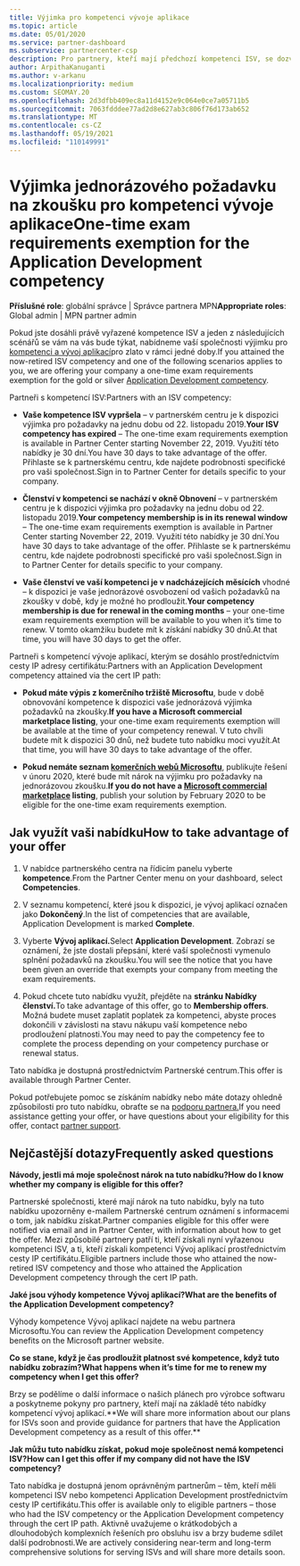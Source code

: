 ```yaml
---
title: Výjimka pro kompetenci vývoje aplikace
ms.topic: article
ms.date: 05/01/2020
ms.service: partner-dashboard
ms.subservice: partnercenter-csp
description: Pro partnery, kteří mají předchozí kompetenci ISV, se dozvíte, jak získat jedinou výjimku pro požadavky na zkoušky pro kompetenci vývoje aplikací.
author: ArpithaKanuganti
ms.author: v-arkanu
ms.localizationpriority: medium
ms.custom: SEOMAY.20
ms.openlocfilehash: 2d3dfbb409ec8a11d4152e9c064e0ce7a05711b5
ms.sourcegitcommit: 7063fdddee77ad2d8e627ab3c806f76d173ab652
ms.translationtype: MT
ms.contentlocale: cs-CZ
ms.lasthandoff: 05/19/2021
ms.locfileid: "110149991"
---
```

# <a name="one-time-exam-requirements-exemption-for-the-application-development-competency"></a><span data-ttu-id="48cd2-103">Výjimka jednorázového požadavku na zkoušku pro kompetenci vývoje aplikace</span><span class="sxs-lookup"><span data-stu-id="48cd2-103">One-time exam requirements exemption for the Application Development competency</span></span>

<span data-ttu-id="48cd2-104">**Příslušné role**: globální správce | Správce partnera MPN</span><span class="sxs-lookup"><span data-stu-id="48cd2-104">**Appropriate roles**: Global admin | MPN partner admin</span></span>

<span data-ttu-id="48cd2-105">Pokud jste dosáhli právě vyřazené kompetence ISV a jeden z následujících scénářů se vám na vás bude týkat, nabídneme vaší společnosti výjimku pro [kompetenci a vývoj aplikací](https://partner.microsoft.com/membership/application-development-competency)pro zlato v rámci jedné doby.</span><span class="sxs-lookup"><span data-stu-id="48cd2-105">If you attained the now-retired ISV competency and one of the following scenarios applies to you, we are offering your company a one-time exam requirements exemption for the gold or silver [Application Development competency](https://partner.microsoft.com/membership/application-development-competency).</span></span> 

<span data-ttu-id="48cd2-106">Partneři s kompetencí ISV:</span><span class="sxs-lookup"><span data-stu-id="48cd2-106">Partners with an ISV competency:</span></span>

- <span data-ttu-id="48cd2-107">**Vaše kompetence ISV vypršela** – v partnerském centru je k dispozici výjimka pro požadavky na jednu dobu od 22. listopadu 2019.</span><span class="sxs-lookup"><span data-stu-id="48cd2-107">**Your ISV competency has expired** – The one-time exam requirements exemption is available in Partner Center starting November 22, 2019.</span></span> <span data-ttu-id="48cd2-108">Využití této nabídky je 30 dní.</span><span class="sxs-lookup"><span data-stu-id="48cd2-108">You have 30 days to take advantage of the offer.</span></span> <span data-ttu-id="48cd2-109">Přihlaste se k partnerskému centru, kde najdete podrobnosti specifické pro vaši společnost.</span><span class="sxs-lookup"><span data-stu-id="48cd2-109">Sign in to Partner Center for details specific to your company.</span></span>

- <span data-ttu-id="48cd2-110">**Členství v kompetenci se nachází v okně Obnovení** – v partnerském centru je k dispozici výjimka pro požadavky na jednu dobu od 22. listopadu 2019.</span><span class="sxs-lookup"><span data-stu-id="48cd2-110">**Your competency membership is in its renewal window** – The one-time exam requirements exemption is available in Partner Center starting November 22, 2019.</span></span> <span data-ttu-id="48cd2-111">Využití této nabídky je 30 dní.</span><span class="sxs-lookup"><span data-stu-id="48cd2-111">You have 30 days to take advantage of the offer.</span></span> <span data-ttu-id="48cd2-112">Přihlaste se k partnerskému centru, kde najdete podrobnosti specifické pro vaši společnost.</span><span class="sxs-lookup"><span data-stu-id="48cd2-112">Sign in to Partner Center for details specific to your company.</span></span>

- <span data-ttu-id="48cd2-113">**Vaše členství ve vaší kompetenci je v nadcházejících měsících** vhodné – k dispozici je vaše jednorázové osvobození od vašich požadavků na zkoušky v době, kdy je možné ho prodloužit.</span><span class="sxs-lookup"><span data-stu-id="48cd2-113">**Your competency membership is due for renewal in the coming months** – your one-time exam requirements exemption will be available to you when it’s time to renew.</span></span> <span data-ttu-id="48cd2-114">V tomto okamžiku budete mít k získání nabídky 30 dnů.</span><span class="sxs-lookup"><span data-stu-id="48cd2-114">At that time, you will have 30 days to get the offer.</span></span>

<span data-ttu-id="48cd2-115">Partneři s kompetencí vývoje aplikací, kterým se dosáhlo prostřednictvím cesty IP adresy certifikátu:</span><span class="sxs-lookup"><span data-stu-id="48cd2-115">Partners with an Application Development competency attained via the cert IP path:</span></span>

- <span data-ttu-id="48cd2-116">**Pokud máte výpis z komerčního tržiště Microsoftu**, bude v době obnovování kompetence k dispozici vaše jednorázová výjimka požadavků na zkoušky.</span><span class="sxs-lookup"><span data-stu-id="48cd2-116">**If you have a Microsoft commercial marketplace listing**, your one-time exam requirements exemption will be available at the time of your competency renewal.</span></span> <span data-ttu-id="48cd2-117">V tuto chvíli budete mít k dispozici 30 dnů, než budete tuto nabídku moci využít.</span><span class="sxs-lookup"><span data-stu-id="48cd2-117">At that time, you will have 30 days to take advantage of the offer.</span></span>

- <span data-ttu-id="48cd2-118">**Pokud nemáte seznam [komerčních webů Microsoftu](https://azure.microsoft.com/overview/commercial-marketplace/)**, publikujte řešení v únoru 2020, které bude mít nárok na výjimku pro požadavky na jednorázovou zkoušku.</span><span class="sxs-lookup"><span data-stu-id="48cd2-118">**If you do not have a [Microsoft commercial marketplace](https://azure.microsoft.com/overview/commercial-marketplace/) listing**, publish your solution by February 2020 to be eligible for the one-time exam requirements exemption.</span></span>

## <a name="how-to-take-advantage-of-your-offer"></a><span data-ttu-id="48cd2-119">Jak využít vaši nabídku</span><span class="sxs-lookup"><span data-stu-id="48cd2-119">How to take advantage of your offer</span></span>

1. <span data-ttu-id="48cd2-120">V nabídce partnerského centra na řídicím panelu vyberte **kompetence**.</span><span class="sxs-lookup"><span data-stu-id="48cd2-120">From the Partner Center menu on your dashboard, select **Competencies**.</span></span>
2. <span data-ttu-id="48cd2-121">V seznamu kompetencí, které jsou k dispozici, je vývoj aplikací označen jako **Dokončený**.</span><span class="sxs-lookup"><span data-stu-id="48cd2-121">In the list of competencies that are available, Application Development is marked **Complete**.</span></span>

3. <span data-ttu-id="48cd2-122">Vyberte **Vývoj aplikací.**</span><span class="sxs-lookup"><span data-stu-id="48cd2-122">Select **Application Development**.</span></span> <span data-ttu-id="48cd2-123">Zobrazí se oznámení, že jste dostali přepsání, které vaší společnosti vymenulo splnění požadavků na zkoušku.</span><span class="sxs-lookup"><span data-stu-id="48cd2-123">You will see the notice that you have been given an override that exempts your company from meeting the exam requirements.</span></span> 

4. <span data-ttu-id="48cd2-124">Pokud chcete tuto nabídku využít, přejděte na **stránku Nabídky členství.**</span><span class="sxs-lookup"><span data-stu-id="48cd2-124">To take advantage of this offer, go to **Membership offers**.</span></span> <span data-ttu-id="48cd2-125">Možná budete muset zaplatit poplatek za kompetenci, abyste proces dokončili v závislosti na stavu nákupu vaší kompetence nebo prodloužení platnosti.</span><span class="sxs-lookup"><span data-stu-id="48cd2-125">You may need to pay the competency fee to complete the process depending on your competency purchase or renewal status.</span></span> 

<span data-ttu-id="48cd2-126">Tato nabídka je dostupná prostřednictvím Partnerské centrum.</span><span class="sxs-lookup"><span data-stu-id="48cd2-126">This offer is available through Partner Center.</span></span>

<span data-ttu-id="48cd2-127">Pokud potřebujete pomoc se získáním nabídky nebo máte dotazy ohledně způsobilosti pro tuto nabídku, obraťte se na [podporu partnera.](https://partner.microsoft.com/Support)</span><span class="sxs-lookup"><span data-stu-id="48cd2-127">If you need assistance getting your offer, or have questions about your eligibility for this offer, contact [partner support](https://partner.microsoft.com/Support).</span></span> 

## <a name="frequently-asked-questions"></a><span data-ttu-id="48cd2-128">Nejčastější dotazy</span><span class="sxs-lookup"><span data-stu-id="48cd2-128">Frequently asked questions</span></span>

<span data-ttu-id="48cd2-129">**Návody, jestli má moje společnost nárok na tuto nabídku?**</span><span class="sxs-lookup"><span data-stu-id="48cd2-129">**How do I know whether my company is eligible for this offer?**</span></span>

<span data-ttu-id="48cd2-130">Partnerské společnosti, které mají nárok na tuto nabídku, byly na tuto nabídku upozorněny e-mailem Partnerské centrum oznámení s informacemi o tom, jak nabídku získat.</span><span class="sxs-lookup"><span data-stu-id="48cd2-130">Partner companies eligible for this offer were notified via email and in Partner Center, with information about how to get the offer.</span></span> <span data-ttu-id="48cd2-131">Mezi způsobilé partnery patří ti, kteří získali nyní vyřazenou kompetenci ISV, a ti, kteří získali kompetenci Vývoj aplikací prostřednictvím cesty IP certifikátu.</span><span class="sxs-lookup"><span data-stu-id="48cd2-131">Eligible partners include those who attained the now-retired ISV competency and those who attained the Application Development competency through the cert IP path.</span></span> 

<span data-ttu-id="48cd2-132">**Jaké jsou výhody kompetence Vývoj aplikací?**</span><span class="sxs-lookup"><span data-stu-id="48cd2-132">**What are the benefits of the Application Development competency?**</span></span>

<span data-ttu-id="48cd2-133">Výhody kompetence Vývoj aplikací najdete na webu partnera Microsoftu.</span><span class="sxs-lookup"><span data-stu-id="48cd2-133">You can review the Application Development competency benefits on the Microsoft partner website.</span></span> 

<span data-ttu-id="48cd2-134">**Co se stane, když je čas prodloužit platnost své kompetence, když tuto nabídku zobrazím?**</span><span class="sxs-lookup"><span data-stu-id="48cd2-134">**What happens when it’s time for me to renew my competency when I get this offer?**</span></span> 

<span data-ttu-id="48cd2-135">Brzy se podělíme o další informace o našich plánech pro výrobce softwaru a poskytneme pokyny pro partnery, kteří mají na základě této nabídky kompetencí vývoj aplikací.\*\*</span><span class="sxs-lookup"><span data-stu-id="48cd2-135">We will share more information about our plans for ISVs soon and provide guidance for partners that have the Application Development competency as a result of this offer.\*\*</span></span>  

<span data-ttu-id="48cd2-136">**Jak můžu tuto nabídku získat, pokud moje společnost nemá kompetenci ISV?**</span><span class="sxs-lookup"><span data-stu-id="48cd2-136">**How can I get this offer if my company did not have the ISV competency?**</span></span>

<span data-ttu-id="48cd2-137">Tato nabídka je dostupná jenom oprávněným partnerům – těm, kteří měli kompetenci ISV nebo kompetenci Application Development prostřednictvím cesty IP certifikátu.</span><span class="sxs-lookup"><span data-stu-id="48cd2-137">This offer is available only to eligible partners – those who had the ISV competency or the Application Development competency through the cert IP path.</span></span> <span data-ttu-id="48cd2-138">Aktivně uvažujeme o krátkodobých a dlouhodobých komplexních řešeních pro obsluhu isv a brzy budeme sdílet další podrobnosti.</span><span class="sxs-lookup"><span data-stu-id="48cd2-138">We are actively considering near-term and long-term comprehensive solutions for serving ISVs and will share more details soon.</span></span> 


